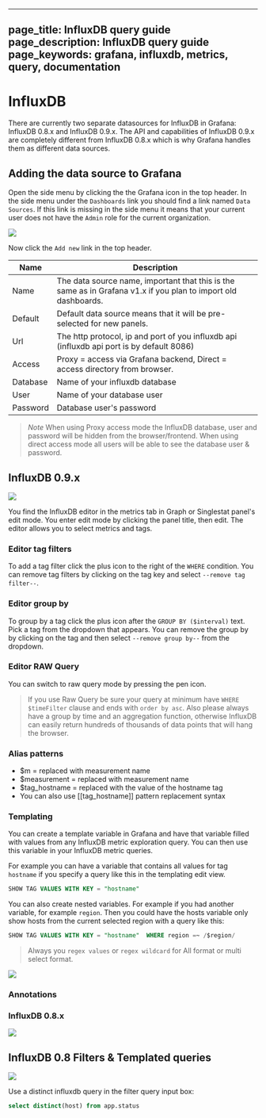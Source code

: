 ----
page_title: InfluxDB query guide
page_description: InfluxDB query guide
page_keywords: grafana, influxdb, metrics, query, documentation
---

# InfluxDB

There are currently two separate datasources for InfluxDB in Grafana: InfluxDB 0.8.x and InfluxDB 0.9.x.
The API and capabilities of InfluxDB 0.9.x are completely different from InfluxDB 0.8.x which is why Grafana handles
them as different data sources.

## Adding the data source to Grafana
Open the side menu by clicking the the Grafana icon in the top header. In the side menu under the `Dashboards` link you
should find a link named `Data Sources`. If this link is missing in the side menu it means that your current
user does not have the `Admin` role for the current organization.

![](/img/v2/add_datasource_influxdb.png)

Now click the `Add new` link in the top header.

Name | Description
------------ | -------------
Name | The data source name, important that this is the same as in Grafana v1.x if you plan to import old dashboards.
Default | Default data source means that it will be pre-selected for new panels.
Url | The http protocol, ip and port of you influxdb api (influxdb api port is by default 8086)
Access | Proxy = access via Grafana backend, Direct = access directory from browser.
Database | Name of your influxdb database
User | Name of your database user
Password | Database user's password

> *Note* When using Proxy access mode the InfluxDB database, user and password will be hidden from the browser/frontend. When
> using direct access mode all users will be able to see the database user & password.

## InfluxDB 0.9.x

![](/img/influxdb/InfluxDB_09_editor.png)

You find the InfluxDB editor in the metrics tab in Graph or Singlestat panel's edit mode. You enter edit mode by clicking the
panel title, then edit. The editor allows you to select metrics and tags.

### Editor tag filters
To add a tag filter click the plus icon to the right of the `WHERE` condition. You can remove tag filters by clicking on
the tag key and select `--remove tag filter--`.

### Editor group by
To group by a tag click the plus icon after the `GROUP BY ($interval)` text. Pick a tag from the dropdown that appears.
You can remove the group by by clicking on the tag and then select `--remove group by--` from the dropdown.

### Editor RAW Query
You can switch to raw query mode by pressing the pen icon.

> If you use Raw Query be sure your query at minimum have `WHERE $timeFilter` clause and ends with `order by asc`.
> Also please always have a group by time and an aggregation function, otherwise InfluxDB can easily return hundreds of thousands
> of data points that will hang the browser.

### Alias patterns

- $m = replaced with measurement name
- $measurement = replaced with measurement name
- $tag_hostname = replaced with the value of the hostname tag
- You can also use [[tag_hostname]] pattern replacement syntax

### Templating
You can create a template variable in Grafana and have that variable filled with values from any InfluxDB metric exploration query.
You can then use this variable in your InfluxDB metric queries.

For example you can have a variable that contains all values for tag `hostname` if you specify a query like this
in the templating edit view.
```sql
SHOW TAG VALUES WITH KEY = "hostname"
```

You can also create nested variables. For example if you had another variable, for example `region`. Then you could have
the hosts variable only show hosts from the current selected region with a query like this:

```sql
SHOW TAG VALUES WITH KEY = "hostname"  WHERE region =~ /$region/
```

> Always you `regex values` or `regex wildcard` for All format or multi select format.

![](/img/influxdb/templating_simple_ex1.png)

### Annotations

### InfluxDB 0.8.x

![](/img/v1/influxdb_editor.png)

## InfluxDB 0.8 Filters & Templated queries

![](/img/animated_gifs/influxdb_templated_query.gif)

Use a distinct influxdb query in the filter query input box:

```sql
select distinct(host) from app.status
```



